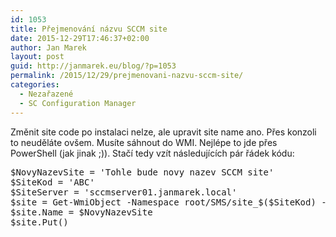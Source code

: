 ```yaml
---
id: 1053
title: Přejmenování názvu SCCM site
date: 2015-12-29T17:46:37+02:00
author: Jan Marek
layout: post
guid: http://janmarek.eu/blog/?p=1053
permalink: /2015/12/29/prejmenovani-nazvu-sccm-site/
categories:
  - Nezařazené
  - SC Configuration Manager
---
```

Změnit site code po instalaci nelze, ale upravit site name ano. Přes konzoli to neuděláte ovšem. Musíte sáhnout do WMI. Nejlépe to jde přes PowerShell (jak jinak ;)). Stačí tedy vzít následujících pár řádek kódu:

<pre>$NovyNazevSite = 'Tohle bude novy nazev SCCM site'
$SiteKod = 'ABC'
$SiteServer = 'sccmserver01.janmarek.local'
$site = Get-WmiObject -Namespace root/SMS/site_$($SiteKod) -ComputerName $SiteServer -Class SMS_SCI_SiteDefinition
$site.Name = $NovyNazevSite
$site.Put()</pre>

